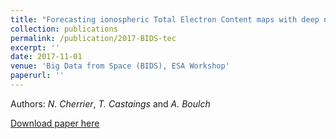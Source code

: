 ```yaml
---
title: "Forecasting ionospheric Total Electron Content maps with deep neural networks"
collection: publications
permalink: /publication/2017-BIDS-tec
excerpt: ''
date: 2017-11-01
venue: 'Big Data from Space (BIDS), ESA Workshop'
paperurl: ''
---
```


Authors: *N. Cherrier*, *T. Castaings* and *A. Boulch*

[Download paper here](https://aboulch.github.io/files/2017_bids_esa_forecasting.pdf)
